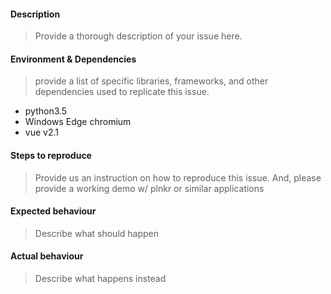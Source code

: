 #### Description
> Provide a thorough description of your issue here.

#### Environment & Dependencies
> provide a list of specific libraries, frameworks, and other dependencies used to replicate this issue.
* python3.5
* Windows Edge chromium
* vue v2.1

#### Steps to reproduce
> Provide us an instruction on how to reproduce this issue. And, please provide a working demo w/ plnkr or similar applications

#### Expected behaviour
> Describe what should happen

#### Actual behaviour
> Describe what happens instead